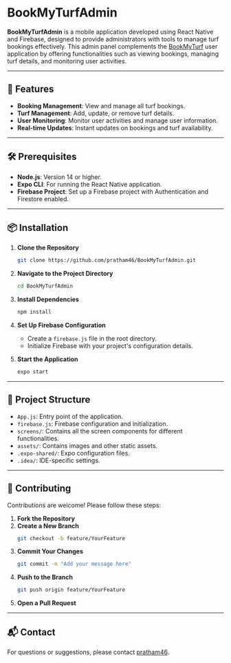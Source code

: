 # BookMyTurfAdmin

**BookMyTurfAdmin** is a mobile application developed using React Native and Firebase, designed to provide administrators with tools to manage turf bookings effectively. This admin panel complements the [BookMyTurf](https://github.com/pratham46/BookMyTurf) user application by offering functionalities such as viewing bookings, managing turf details, and monitoring user activities.

---

## 🚀 Features

- **Booking Management**: View and manage all turf bookings.
- **Turf Management**: Add, update, or remove turf details.
- **User Monitoring**: Monitor user activities and manage user information.
- **Real-time Updates**: Instant updates on bookings and turf availability.

---

## 🛠️ Prerequisites

- **Node.js**: Version 14 or higher.
- **Expo CLI**: For running the React Native application.
- **Firebase Project**: Set up a Firebase project with Authentication and Firestore enabled.

---

## 📦 Installation

1. **Clone the Repository**
   ```bash
   git clone https://github.com/pratham46/BookMyTurfAdmin.git
   ```

2. **Navigate to the Project Directory**
   ```bash
   cd BookMyTurfAdmin
   ```

3. **Install Dependencies**
   ```bash
   npm install
   ```

4. **Set Up Firebase Configuration**
   - Create a `firebase.js` file in the root directory.
   - Initialize Firebase with your project's configuration details.

5. **Start the Application**
   ```bash
   expo start
   ```

---

## 📁 Project Structure

- `App.js`: Entry point of the application.
- `firebase.js`: Firebase configuration and initialization.
- `screens/`: Contains all the screen components for different functionalities.
- `assets/`: Contains images and other static assets.
- `.expo-shared/`: Expo configuration files.
- `.idea/`: IDE-specific settings.

---

## 🤝 Contributing

Contributions are welcome! Please follow these steps:

1. **Fork the Repository**
2. **Create a New Branch**
   ```bash
   git checkout -b feature/YourFeature
   ```
3. **Commit Your Changes**
   ```bash
   git commit -m "Add your message here"
   ```
4. **Push to the Branch**
   ```bash
   git push origin feature/YourFeature
   ```
5. **Open a Pull Request**

---

## 📬 Contact

For questions or suggestions, please contact [pratham46](https://github.com/pratham46).
